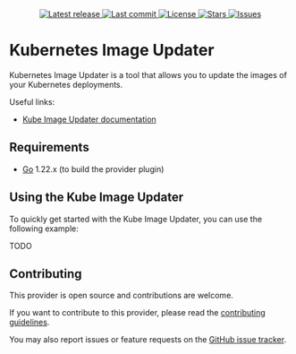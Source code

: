 <div align="center">
    <a href="https://github.com/orange-cloudavenue/kube-image-updater/releases/latest">
      <img alt="Latest release" src="https://img.shields.io/github/v/release/orange-cloudavenue/kube-image-updater?style=for-the-badge&logo=starship&color=C9CBFF&logoColor=D9E0EE&labelColor=302D41&include_prerelease&sort=semver" />
    </a>
    <a href="https://github.com/orange-cloudavenue/kube-image-updater/pulse">
      <img alt="Last commit" src="https://img.shields.io/github/last-commit/orange-cloudavenue/kube-image-updater?style=for-the-badge&logo=starship&color=8bd5ca&logoColor=D9E0EE&labelColor=302D41"/>
    </a>
    <a href="https://github.com/orange-cloudavenue/kube-image-updater/blob/main/LICENSE">
      <img alt="License" src="https://img.shields.io/github/license/orange-cloudavenue/kube-image-updater?style=for-the-badge&logo=starship&color=ee999f&logoColor=D9E0EE&labelColor=302D41" />
    </a>
    <a href="https://github.com/orange-cloudavenue/kube-image-updater/stargazers">
      <img alt="Stars" src="https://img.shields.io/github/stars/orange-cloudavenue/kube-image-updater?style=for-the-badge&logo=starship&color=c69ff5&logoColor=D9E0EE&labelColor=302D41" />
    </a>
    <a href="https://github.com/orange-cloudavenue/kube-image-updater/issues">
      <img alt="Issues" src="https://img.shields.io/github/issues/orange-cloudavenue/kube-image-updater?style=for-the-badge&logo=bilibili&color=F5E0DC&logoColor=D9E0EE&labelColor=302D41" />
    </a>
</div>

# Kubernetes Image Updater

Kubernetes Image Updater is a tool that allows you to update the images of your Kubernetes deployments.

Useful links:

* [Kube Image Updater documentation](https://github.com/orange-cloudavenue/kube-image-updater/docs/)

## Requirements

* [Go](https://golang.org/doc/install) 1.22.x (to build the provider plugin)

## Using the Kube Image Updater

To quickly get started with the Kube Image Updater, you can use the following example:

TODO

## Contributing

This provider is open source and contributions are welcome.

If you want to contribute to this provider, please read the [contributing guidelines](CONTRIBUTING.md).

You may also report issues or feature requests on the [GitHub issue tracker](https://github.com/orange-cloudavenue/kube-image-updater/issues/new/choose).

